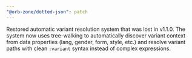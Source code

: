```yaml
---
"@orb-zone/dotted-json": patch
---
```


Restored automatic variant resolution system that was lost in v1.1.0. The system now uses tree-walking to automatically discover variant context from data properties (lang, gender, form, style, etc.) and resolve variant paths with clean `:variant` syntax instead of complex expressions.